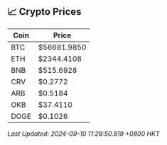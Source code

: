 ## 📈 Crypto Prices

| Coin | Price |
| ---- | ----- |
| BTC | $56681.9850 |
| ETH | $2344.4108 |
| BNB | $515.6928 |
| CRV | $0.2772 |
| ARB | $0.5184 |
| OKB | $37.4110 |
| DOGE | $0.1026 |

_Last Updated: 2024-09-10 11:28:50.819 +0800 HKT_